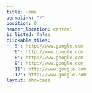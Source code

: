 ```yaml
---
title: Home
permalink: "/"
position: 0
header_location: central
is_listed: false
clickable_tiles:
- '5': http://www.google.com
  '6': http://www.google.com
  '8': http://www.google.com
  '9': http://www.google.com
  '11': http://www.google.com
  '12': http://www.google.com
layout: showcase
---
```


